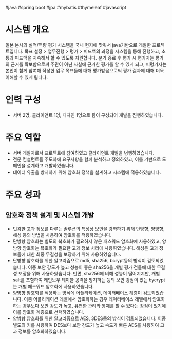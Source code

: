 #java #spring boot #jpa #mybatis #thymeleaf #javascript

# 시스템 개요
일본 본사의 실적/역량 평가 시스템을 국내 현지에 맞춰서 java기반으로 개발한 프로젝트입니다. 목표 설정 > 업무진행 > 평가 > 피드백의 과정을 시스템을 통해 진행하고, 소통과 피드백을 지속해서 할 수 있도록 지원합니다.
분기 종료 후 평가 시 평가자는 평가의 근거를 확보함으로써 주관이 아닌 사실에 근거한 평가를 할 수 있게 되고, 피평가자는 본인이 함께 참여해 작성한 업무 목표들에 대해 평가받음으로써 평가 결과에 대해 더욱 이해할 수 있게 됩니다.

# 인력 구성
- 서버 2명, 클라이언트 1명, 디자인 1명으로 팀이 구성되어 개발을 진행하였습니다.

# 주요 역할
- 서버 개발자로서 프로젝트에 참여하였고 클라이언트 개발을 병행하였습니다. 
- 전문 컨설턴트들 주도하에 요구사항을 함께 분석하고 정의하였고, 이를 기반으로 도메인을 설계하고 개발하였습니다.
- 데이터 유출을 방지하기 위해 암호화 정책을 설계하고 시스템에 적용하였습니다.

# 주요 성과
## 암호화 정책 설계 및 시스템 개발
- 민감한 고과 정보를 다루는 솔루션의 특성상 보안을 강화하기 위해 단방향, 양방향, 해싱 등의 방법을 사용하여 암호화를 적용하였습니다.
- 단방향 암호화는 별도의 복호화가 필요하지 않은 패스워드 암호화에 사용하였고, 양방향 암호화는 복호화가 필요한 고과 정보 처리에 사용하였습니다. 해싱은 고과 정보들에 대한 최종 무결성을 보장하기 위해 사용하였습니다.
- 단방향 암호화를 위한 알고리즘으로 md5, sha256, bcrypt등의 방식이 검토되었습니다. 이중 보안 강도가 높고 성능이 좋은 sha256을 개별 평가 건들에 대한 무결성 보장을 위해 사용하였습니다. 반면, sha256에 비해 성능이 떨어지지만, 개별 salt를 포함하여 레인보우 테이블 공격을 방지하는 등의 보안 강점이 있는 bycrypt는 개별 패스워드 암호화에 사용하였습니다.
- 양방향 암호화를 적용하는 방식에 어플리케이션, 데이터베이스 계층이 검토되었습니다. 이중 어플리케이션 레벨에서 암호화하는 경우 데이터베이스 레벨에서 암호화하는 경우보다 보안 강도가 높고, 유연한 관리와 통제를 할 수 있다는 장점이 있기에 이를 암호화 계층으로 선택하였습니다.
- 양방향 암호화를 위한 알고리즘으로 AES, 3DES등의 방식이 검토되었습니다. 이중 별도의 키를 사용하여 DES보다 보안 강도가 높고 속도가 빠른 AES를 사용하여 고과 정보를 암호화하였습니다.